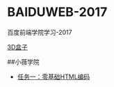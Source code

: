 # BAIDUWEB-2017
百度前端学院学习-2017

[3D盒子](https://chengehi.github.io/BAIDUWEB-2017/3D-box.html)

##小薇学院
* [任务一：零基础HTML编码](https://chengehi.github.io/BAIDUWEB-2017/小薇学院/任务一：零基础HTML编码/任务一：零基础HTML编码.html)
